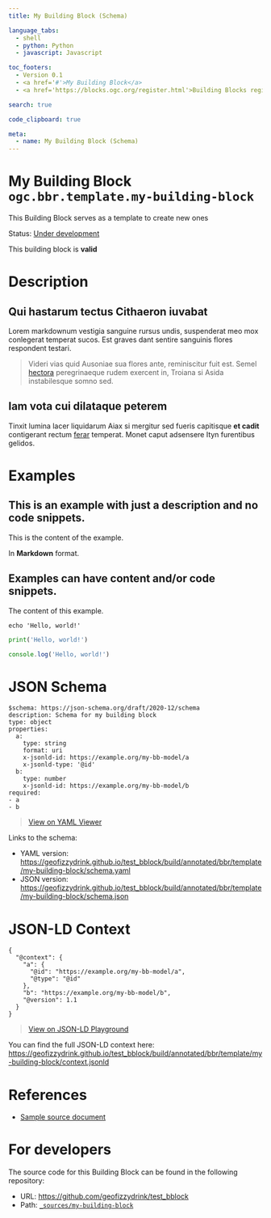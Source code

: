 ```yaml
---
title: My Building Block (Schema)

language_tabs:
  - shell
  - python: Python
  - javascript: Javascript

toc_footers:
  - Version 0.1
  - <a href='#'>My Building Block</a>
  - <a href='https://blocks.ogc.org/register.html'>Building Blocks register</a>

search: true

code_clipboard: true

meta:
  - name: My Building Block (Schema)
---
```



# My Building Block `ogc.bbr.template.my-building-block`

This Building Block serves as a template to create new ones

<p class="status">
    <span data-rainbow-uri="http://www.opengis.net/def/status">Status</span>:
    <a href="http://www.opengis.net/def/status/under-development" target="_blank" data-rainbow-uri>Under development</a>
</p>

<aside class="success">
This building block is <strong>valid</strong>
</aside>

# Description

## Qui hastarum tectus Cithaeron iuvabat

Lorem markdownum vestigia sanguine rursus undis, suspenderat meo mox conlegerat
temperat sucos. Est graves dant sentire sanguinis flores respondent testari.

> Videri vias quid Ausoniae sua flores ante, reminiscitur fuit est. Semel
> [hectora](http://silvaque.org/) peregrinaeque rudem exercent in, Troiana si
> Asida instabilesque somno sed.

## Iam vota cui dilataque peterem

Tinxit lumina lacer liquidarum Aiax si mergitur sed fueris capitisque **et
cadit** contigerant rectum [ferar](http://prosternit.com/quoque.html) temperat.
Monet caput adsensere Ityn furentibus gelidos.
# Examples

## This is an example with just a description and no code snippets.

This is the content of the example.

In **Markdown** format.


## Examples can have content and/or code snippets.

The content of this example. 



```shell
echo 'Hello, world!'
```



```python
print('Hello, world!')
```



```javascript
console.log('Hello, world!')
```


# JSON Schema

```yaml--schema
$schema: https://json-schema.org/draft/2020-12/schema
description: Schema for my building block
type: object
properties:
  a:
    type: string
    format: uri
    x-jsonld-id: https://example.org/my-bb-model/a
    x-jsonld-type: '@id'
  b:
    type: number
    x-jsonld-id: https://example.org/my-bb-model/b
required:
- a
- b

```

> <a target="_blank" href="https://avillar.github.io/TreedocViewer/?dataParser=yaml&amp;dataUrl=https%3A%2F%2Fgeofizzydrink.github.io%2Ftest_bblock%2Fbuild%2Fannotated%2Fbbr%2Ftemplate%2Fmy-building-block%2Fschema.yaml&amp;expand=2&amp;option=%7B%22showTable%22%3A+false%7D">View on YAML Viewer</a>

Links to the schema:

* YAML version: <a href="https://geofizzydrink.github.io/test_bblock/build/annotated/bbr/template/my-building-block/schema.yaml" target="_blank">https://geofizzydrink.github.io/test_bblock/build/annotated/bbr/template/my-building-block/schema.yaml</a>
* JSON version: <a href="https://geofizzydrink.github.io/test_bblock/build/annotated/bbr/template/my-building-block/schema.json" target="_blank">https://geofizzydrink.github.io/test_bblock/build/annotated/bbr/template/my-building-block/schema.json</a>


# JSON-LD Context

```json--ldContext
{
  "@context": {
    "a": {
      "@id": "https://example.org/my-bb-model/a",
      "@type": "@id"
    },
    "b": "https://example.org/my-bb-model/b",
    "@version": 1.1
  }
}
```

> <a target="_blank" href="https://json-ld.org/playground/#json-ld=https%3A%2F%2Fgeofizzydrink.github.io%2Ftest_bblock%2Fbuild%2Fannotated%2Fbbr%2Ftemplate%2Fmy-building-block%2Fcontext.jsonld">View on JSON-LD Playground</a>

You can find the full JSON-LD context here:
<a href="https://geofizzydrink.github.io/test_bblock/build/annotated/bbr/template/my-building-block/context.jsonld" target="_blank">https://geofizzydrink.github.io/test_bblock/build/annotated/bbr/template/my-building-block/context.jsonld</a>

# References

* [Sample source document](https://example.com/sources/1)

# For developers

The source code for this Building Block can be found in the following repository:

* URL: <a href="https://github.com/geofizzydrink/test_bblock" target="_blank">https://github.com/geofizzydrink/test_bblock</a>
* Path:
<code><a href="https://github.com/geofizzydrink/test_bblock/blob/HEAD/_sources/my-building-block" target="_blank">_sources/my-building-block</a></code>

